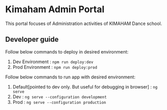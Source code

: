 # Kimaham Admin Portal

This portal focuses of Administration activities of KIMAHAM Dance school.

## Developer guide

Follow below commands to deploy in desired environment:

1. Dev Environment : `npm run deploy:dev`
2. Prod Environment : `npm run deploy:prod`

Follow below commands to run app with desired environment:

1. Default[pointed to dev only. But useful for debugging in browser] : `ng serve`
2. Dev : `ng serve --configuration development`
3. Prod : `ng serve --configuration production`
